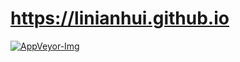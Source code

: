 # https://linianhui.github.io 

[![AppVeyor-Img]][AppVeyor-Url]



[AppVeyor-Img]:https://ci.appveyor.com/api/projects/status/x9h8w9cljbf4dcf7/branch/blog?svg=true
[AppVeyor-Url]:https://ci.appveyor.com/project/linianhui/linianhui-github-io/branch/blog